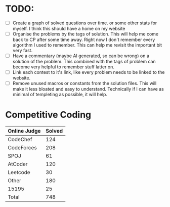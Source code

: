 # TODO:

- [ ] Create a graph of solved questions over time. or some other stats for myself. I think this should have a home on my website
- [ ] Organise the problems by the tags of solution. This will help me come back to CP after some time away. Right now I don't remember every algorithm I used to remember. This can help me revisit the important bit very fast.
- [ ] Have a commentary (maybe AI generated, so can be wrong) on a solution of the problem. This combined with the tags of problem can become very helpful to remember stuff latter on.
- [ ] Link each contest to it's link, like every problem needs to be linked to the website.
- [ ] Remove unused macros or constants from the solution files. This will make it less bloated and easy to understand. Technically if I can have as minimal of templeting as possible, it will help.

# Competitive Coding
|Online Judge|Solved|
|------ | ------|
|CodeChef | 124 |  
|CodeForces | 208 |  
|SPOJ | 61 |  
|AtCoder | 120 |  
|Leetcode | 30 |  
|Other | 180 |  
|15195 | 25 |  
|Total | 748 |